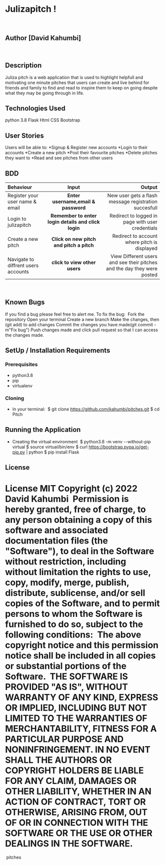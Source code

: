 # Julizapitch !
​
## Author [David Kahumbi]
​
## Description
Juliza pitch is a web application that is used to highlight helpfull and motivating one minute pitches that users can create and live behind for friends and family to find and read to inspire them 
to keep on going despite what they may be going through in life.
​
## Technologies Used
python 3.8
Flask
Html
CSS
Bootstrap

## User Stories
Users will be able to:
*Signup & Register new accounts
*Login to their accounts
*Create a new pitch
*Post their favourite pitches
*Delete pitches they want to
*​Read and see pitches from other users

## BDD
| Behaviour | Input | Output |
| :---------------- | :---------------: | ------------------: |
| Register your user name & email | **Enter username,email & password** | New user gets a flash message registration succesfull |
| Login to julizapitch | **Remember to enter login details and click login** | Redirect to logged in page with user credentials |
| Create a new pitch | **Click on new pitch and pitch a pitch** | Redirect to account where pitch is displayed |
| Navigate to diffrent users accounts | **click to view other users** | View Different users and see their pitches and the day they were posted |
​
​
## Known Bugs
If you find a bug please feel free to alert me. To fix the bug:
​
Fork the repository
Open your terminal
Create a new branch
Make the changes, then (git add) to add changes
Commit the changes you have made(git commit -m"Fix bug")
Push changes made and click pull request so that I can access the changes made.
​
​
## SetUp / Installation Requirements
### Prerequisites
* python3.8
* pip
* virtualenv
​
### Cloning
* In your terminal:
​
        $ git clone https://github.com/kahumbi/pitches.git
        $ cd Pitch
​
## Running the Application
* Creating the virtual environment
​
        $ python3.8 -m venv --without-pip virtual
        $ source virtual/bin/env
        $ curl https://bootstrap.pypa.io/get-pip.py | python
        $ pip install Flask
​

## License
​
License
MIT Copyright (c) 2022 David Kahumbi
​
Permission is hereby granted, free of charge, to any person obtaining a copy of this software and associated documentation files (the "Software"), to deal in the Software without restriction, including without limitation the rights to use, copy, modify, merge, publish, distribute, sublicense, and/or sell copies of the Software, and to permit persons to whom the Software is furnished to do so, subject to the following conditions:
​
The above copyright notice and this permission notice shall be included in all copies or substantial portions of the Software.
​
THE SOFTWARE IS PROVIDED "AS IS", WITHOUT WARRANTY OF ANY KIND, EXPRESS OR IMPLIED, INCLUDING BUT NOT LIMITED TO THE WARRANTIES OF MERCHANTABILITY, FITNESS FOR A PARTICULAR PURPOSE AND NONINFRINGEMENT. IN NO EVENT SHALL THE AUTHORS OR COPYRIGHT HOLDERS BE LIABLE FOR ANY CLAIM, DAMAGES OR OTHER LIABILITY, WHETHER IN AN ACTION OF CONTRACT, TORT OR OTHERWISE, ARISING FROM, OUT OF OR IN CONNECTION WITH THE SOFTWARE OR THE USE OR OTHER DEALINGS IN THE SOFTWARE.
​
=======
​
pitches
